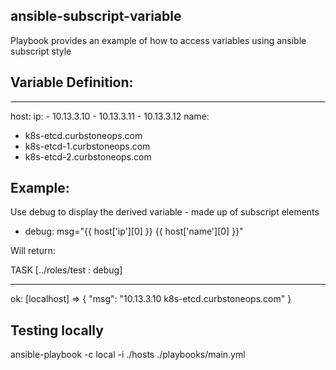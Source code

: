 ansible-subscript-variable
----------------------
Playbook provides an example of how to access variables using ansible subscript style


Variable Definition:
----------------------
---
host:
  ip:
    - 10.13.3.10
    - 10.13.3.11
    - 10.13.3.12
  name:
   - k8s-etcd.curbstoneops.com
   - k8s-etcd-1.curbstoneops.com
   - k8s-etcd-2.curbstoneops.com

Example:
----------------------
Use debug to display the derived variable - made up of subscript elements

- debug:
    msg="{{ host['ip'][0] }} {{ host['name'][0] }}"

Will return:

TASK [../roles/test : debug]
*************************************************************************************
ok: [localhost] => {
    "msg": "10.13.3.10 k8s-etcd.curbstoneops.com"
}

Testing locally
----------------------
ansible-playbook -c local -i ./hosts  ./playbooks/main.yml
